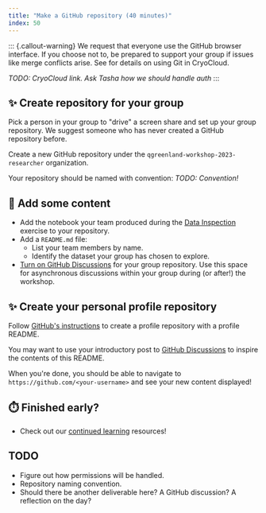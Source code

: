 ```yaml
---
title: "Make a GitHub repository (40 minutes)"
index: 50
---
```


::: {.callout-warning}
We request that everyone use the GitHub browser interface. If you choose not to, be
prepared to support your group if issues like merge conflicts arise. See <link to
CryoCloud Git gotchas> for details on using Git in CryoCloud.

_TODO: CryoCloud link. Ask Tasha how we should handle auth_
:::

## ✨ Create repository for your group

Pick a person in your group to "drive" a screen share and set up your group repository.
We suggest someone who has never created a GitHub repository before.

Create a new GitHub repository under the `qgreenland-workshop-2023-researcher`
organization.

Your repository should be named with convention: _TODO: Convention!_


## 📂 Add some content

* Add the notebook your team produced during the
  [Data Inspection](./data-inspection-with-jupyterlab/index.md) exercise to
  your repository.
* Add a `README.md` file:
    * List your team members by name.
    * Identify the dataset your group has chosen to explore.
* [Turn on GitHub
  Discussions](https://docs.github.com/en/discussions/quickstart#enabling-github-discussions-on-your-repository)
  for your group repository. Use this space for asynchronous discussions within your
  group during (or after!) the workshop.


## ✨ Create your personal profile repository

Follow [GitHub's
instructions](https://docs.github.com/en/account-and-profile/setting-up-and-managing-your-github-profile/customizing-your-profile/managing-your-profile-readme#adding-a-profile-readme)
to create a profile repository with a profile README.

You may want to use your introductory post to [GitHub
Discussions](https://github.com/orgs/qgreenland-workshop-2023-researcher/discussions/categories/introductions)
to inspire the contents of this README.

When you're done, you should be able to navigate to `https://github.com/<your-username>`
and see your new content displayed!


## ⏱️ Finished early?

* Check out our [continued learning](/content/continued-learning.md#gitgithub)
  resources!


## TODO

* Figure out how permissions will be handled.
* Repository naming convention.
* Should there be another deliverable here? A GitHub discussion? A reflection on the
  day?
